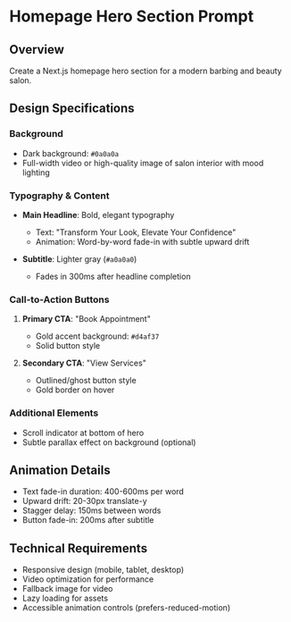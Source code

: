 # Homepage Hero Section Prompt

## Overview
Create a Next.js homepage hero section for a modern barbing and beauty salon.

## Design Specifications

### Background
- Dark background: `#0a0a0a`
- Full-width video or high-quality image of salon interior with mood lighting

### Typography & Content
- **Main Headline**: Bold, elegant typography
  - Text: "Transform Your Look, Elevate Your Confidence"
  - Animation: Word-by-word fade-in with subtle upward drift
  
- **Subtitle**: Lighter gray (`#a0a0a0`)
  - Fades in 300ms after headline completion

### Call-to-Action Buttons
1. **Primary CTA**: "Book Appointment"
   - Gold accent background: `#d4af37`
   - Solid button style

2. **Secondary CTA**: "View Services"
   - Outlined/ghost button style
   - Gold border on hover

### Additional Elements
- Scroll indicator at bottom of hero
- Subtle parallax effect on background (optional)

## Animation Details
- Text fade-in duration: 400-600ms per word
- Upward drift: 20-30px translate-y
- Stagger delay: 150ms between words
- Button fade-in: 200ms after subtitle

## Technical Requirements
- Responsive design (mobile, tablet, desktop)
- Video optimization for performance
- Fallback image for video
- Lazy loading for assets
- Accessible animation controls (prefers-reduced-motion)
